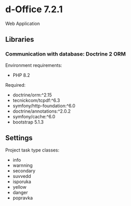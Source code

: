 # d-Office 7.2.1

Web Application

## Libraries

### Communication with database: Doctrine 2 ORM

Environment requirements:
* PHP 8.2

Required:
* doctrine/orm:^2.15
* tecnickcom/tcpdf:^6.3
* symfony/http-foundation:^6.0
* doctrine/annotations:^2.0.2
* symfony/cache:^6.0
* bootstrap 5.1.3

## Settings

Project task type classes:
* info
* warnning
* secondary
* suvvedd
* isporuka
* yellow
* danger
* popravka

